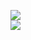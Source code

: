 [![](https://img.shields.io/badge/Made%20With-Github%20Spray-lightgrey.svg?style=for-the-badge&logo=github)](https://github.com/Annihil/github-spray#712)  
[![](https://i.imgur.com/2DrTn0Z.gif)](https://github.com/Annihil/github-spray)